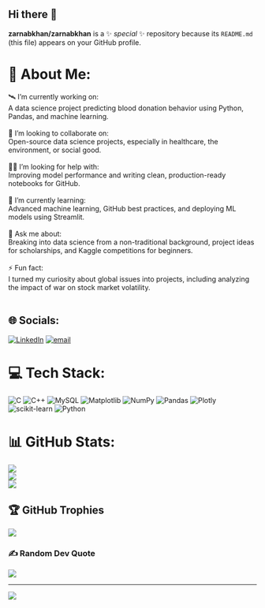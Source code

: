 ## Hi there 👋

**zarnabkhan/zarnabkhan** is a ✨ _special_ ✨ repository because its `README.md` (this file) appears on your GitHub profile.


# 💫 About Me:
🛰 I’m currently working on:<br>A data science project predicting blood donation behavior using Python, Pandas, and machine learning.<br><br>🤝 I’m looking to collaborate on:<br>Open-source data science projects, especially in healthcare, the environment, or social good.<br><br>🙋‍♀️ I’m looking for help with:<br>Improving model performance and writing clean, production-ready notebooks for GitHub.<br><br>🌱 I’m currently learning:<br>Advanced machine learning, GitHub best practices, and deploying ML models using Streamlit.<br><br>💬 Ask me about:<br>Breaking into data science from a non-traditional background, project ideas for scholarships, and Kaggle competitions for beginners.<br><br>⚡ Fun fact:<br>I turned my curiosity about global issues into projects, including analyzing the impact of war on stock market volatility.<br><br>


## 🌐 Socials:
[![LinkedIn](https://img.shields.io/badge/LinkedIn-%230077B5.svg?logo=linkedin&logoColor=white)](https://linkedin.com/in/zarnab-khan) [![email](https://img.shields.io/badge/Email-D14836?logo=gmail&logoColor=white)](mailto:zarnabkhan35@gmail.com) 

# 💻 Tech Stack:
![C](https://img.shields.io/badge/c-%2300599C.svg?style=for-the-badge&logo=c&logoColor=white) ![C++](https://img.shields.io/badge/c++-%2300599C.svg?style=for-the-badge&logo=c%2B%2B&logoColor=white) ![MySQL](https://img.shields.io/badge/mysql-4479A1.svg?style=for-the-badge&logo=mysql&logoColor=white) ![Matplotlib](https://img.shields.io/badge/Matplotlib-%23ffffff.svg?style=for-the-badge&logo=Matplotlib&logoColor=black) ![NumPy](https://img.shields.io/badge/numpy-%23013243.svg?style=for-the-badge&logo=numpy&logoColor=white) ![Pandas](https://img.shields.io/badge/pandas-%23150458.svg?style=for-the-badge&logo=pandas&logoColor=white) ![Plotly](https://img.shields.io/badge/Plotly-%233F4F75.svg?style=for-the-badge&logo=plotly&logoColor=white) ![scikit-learn](https://img.shields.io/badge/scikit--learn-%23F7931E.svg?style=for-the-badge&logo=scikit-learn&logoColor=white) ![Python](https://img.shields.io/badge/python-3670A0?style=for-the-badge&logo=python&logoColor=ffdd54)
# 📊 GitHub Stats:
![](https://github-readme-stats.vercel.app/api?username=zarnabkhan&theme=dark&hide_border=false&include_all_commits=true&count_private=true)<br/>
![](https://nirzak-streak-stats.vercel.app/?user=zarnabkhan&theme=dark&hide_border=false)<br/>
![](https://github-readme-stats.vercel.app/api/top-langs/?username=zarnabkhan&theme=dark&hide_border=false&include_all_commits=true&count_private=true&layout=compact)

## 🏆 GitHub Trophies
![](https://github-profile-trophy.vercel.app/?username=zarnabkhan&theme=radical&no-frame=true&no-bg=false&margin-w=4)

### ✍️ Random Dev Quote
![](https://quotes-github-readme.vercel.app/api?type=horizontal&theme=radical)

---
[![](https://visitcount.itsvg.in/api?id=zarnabkhan&icon=0&color=0)](https://visitcount.itsvg.in)

<!-- Proudly created with GPRM ( https://gprm.itsvg.in ) -->
